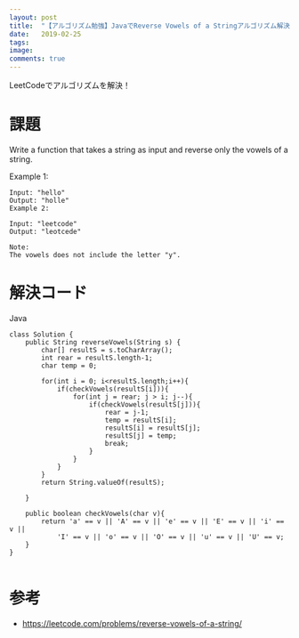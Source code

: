 ```yaml
---
layout: post
title:  "【アルゴリズム勉強】JavaでReverse Vowels of a Stringアルゴリズム解決"
date:   2019-02-25
tags:
image:
comments: true
---
```


LeetCodeでアルゴリズムを解決！

# 課題
Write a function that takes a string as input and reverse only the vowels of a string.

Example 1:
```shell
Input: "hello"
Output: "holle"
Example 2:
```

```shell
Input: "leetcode"
Output: "leotcede"
```

```shell
Note:
The vowels does not include the letter "y".
```

# 解決コード
Java

```shell
class Solution {
    public String reverseVowels(String s) {
        char[] resultS = s.toCharArray();
        int rear = resultS.length-1;
        char temp = 0;
        
        for(int i = 0; i<resultS.length;i++){
            if(checkVowels(resultS[i])){
                for(int j = rear; j > i; j--){
                    if(checkVowels(resultS[j])){
                        rear = j-1;
                        temp = resultS[i];
                        resultS[i] = resultS[j];
                        resultS[j] = temp;
                        break;
                    }
                }
            }
        }
        return String.valueOf(resultS);
        
    }
    
    public boolean checkVowels(char v){
        return 'a' == v || 'A' == v || 'e' == v || 'E' == v || 'i' == v ||
            'I' == v || 'o' == v || 'O' == v || 'u' == v || 'U' == v;
    }
}


```



# 参考
- https://leetcode.com/problems/reverse-vowels-of-a-string/
